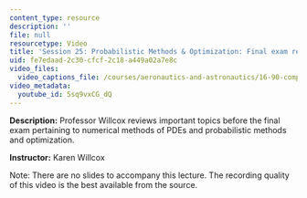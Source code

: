 ```yaml
---
content_type: resource
description: ''
file: null
resourcetype: Video
title: 'Session 25: Probabilistic Methods & Optimization: Final exam review'
uid: fe7edaad-2c30-cfcf-2c18-a449a02a7e8c
video_files:
  video_captions_file: /courses/aeronautics-and-astronautics/16-90-computational-methods-in-aerospace-engineering-spring-2014/lecture-videos/session-25-probabilistic-methods-optimization-final-exam-review/5sq9vxCG_dQ.vtt
video_metadata:
  youtube_id: 5sq9vxCG_dQ
---
```


**Description:** Professor Willcox reviews important topics before the final exam pertaining to numerical methods of PDEs and probabilistic methods and optimization.

**Instructor:** Karen Willcox

Note: There are no slides to accompany this lecture. The recording quality of this video is the best available from the source.